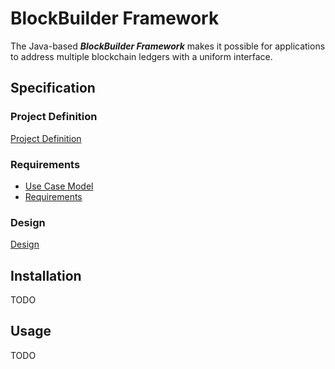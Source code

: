 # BlockBuilder Framework

The Java-based _**BlockBuilder Framework**_ makes it possible for applications to address multiple blockchain ledgers
with a
uniform interface.

## Specification

### Project Definition

[Project Definition](docs/draft/01%20-%20Project%20Definition/README.md)

### Requirements

* [Use Case Model](docs/draft/02%20-%20Requirements/use-case-model/README.md)
* [Requirements](docs/draft/02%20-%20Requirements/README.md)

### Design

[Design](docs/draft/03%20-%20Design/README.md)

## Installation

TODO

## Usage

TODO
